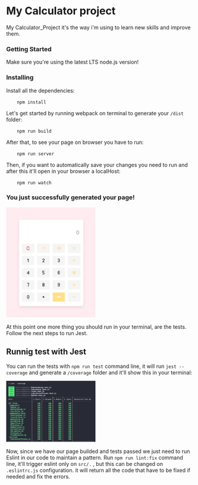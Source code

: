 # My Calculator project

My Calculator_Project it's the way i'm using to learn new skills and improve them.

### Getting Started

Make sure you're using the latest LTS node.js version!

### Installing

Install all the dependencies:

```
    npm install
```
Let's get started by running webpack on terminal to generate your `/dist` folder:

```
    npm run build
```
After that, to see your page on browser you have to run:

```
    npm run server
```
Then, if you want to automatically save your changes you need to run and after this it'll open in your browser a localHost:

```
    npm run watch
```

### You just successfully generated your page!

<img src="src/assets/images/calculator.png" width="240">


At this point one more thing you should run in your terminal, are the tests. Follow the next steps to run Jest.

## Runnig test with Jest
You can run the tests with `npm run test` command line, it will run `jest --coverage` and generate a `/coverage` folder and it'll show this in your terminal:

<img src="src/assets/images/show_test_pass.png" width="240">

Now, since we have our page builded and tests passed we just need to run Eslint in our code to maintain a pattern.
Run `npm run lint:fix` command line, it'll trigger eslint only on `src/.` , but this can be changed on `.eslintrc.js` configuration.
it will return all the code that have to be fixed if needed and fix the errors.